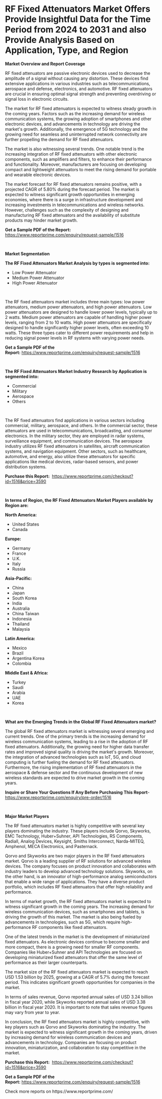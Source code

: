 <p><h1>RF Fixed Attenuators Market Offers Provide Insightful Data for the Time Period from 2024 to 2031 and also Provide Analysis Based on Application, Type, and Region</h1></p><p><strong>Market Overview and Report Coverage</strong></p>
<p><p>RF fixed attenuators are passive electronic devices used to decrease the amplitude of a signal without causing any distortion. These devices find extensive applications in various industries such as telecommunications, aerospace and defense, electronics, and automotive. RF fixed attenuators are crucial in ensuring optimal signal strength and preventing overdriving or signal loss in electronic circuits.</p><p>The market for RF fixed attenuators is expected to witness steady growth in the coming years. Factors such as the increasing demand for wireless communication systems, the growing adoption of smartphones and other electronic devices, and advancements in technology are driving the market's growth. Additionally, the emergence of 5G technology and the growing need for seamless and uninterrupted network connectivity are further propelling the demand for RF fixed attenuators.</p><p>The market is also witnessing several trends. One notable trend is the increasing integration of RF fixed attenuators with other electronic components, such as amplifiers and filters, to enhance their performance and functionality. Moreover, manufacturers are focusing on developing compact and lightweight attenuators to meet the rising demand for portable and wearable electronic devices.</p><p>The market forecast for RF fixed attenuators remains positive, with a projected CAGR of 5.80% during the forecast period. The market is expected to witness significant growth opportunities in emerging economies, where there is a surge in infrastructure development and increasing investments in telecommunications and wireless networks. However, challenges such as the complexity of designing and manufacturing RF fixed attenuators and the availability of substitute products may hinder market growth.</p></p>
<p><strong>Get a Sample PDF of the Report:</strong> <a href="https://www.reportprime.com/enquiry/request-sample/1516">https://www.reportprime.com/enquiry/request-sample/1516</a></p>
<p>&nbsp;</p>
<p><strong>Market Segmentation</strong></p>
<p><strong>The RF Fixed Attenuators Market Analysis by types is segmented into:</strong></p>
<p><ul><li>Low Power Attenuator</li><li>Medium Power Attenuator</li><li>High Power Attenuator</li></ul></p>
<p>&nbsp;</p>
<p><p>The RF fixed attenuators market includes three main types: low power attenuators, medium power attenuators, and high power attenuators. Low power attenuators are designed to handle lower power levels, typically up to 2 watts. Medium power attenuators are capable of handling higher power levels, ranging from 2 to 10 watts. High power attenuators are specifically designed to handle significantly higher power levels, often exceeding 10 watts. These three types cater to different power requirements and help in reducing signal power levels in RF systems with varying power needs.</p></p>
<p><strong>Get a Sample PDF of the Report:</strong>&nbsp;<a href="https://www.reportprime.com/enquiry/request-sample/1516">https://www.reportprime.com/enquiry/request-sample/1516</a></p>
<p>&nbsp;</p>
<p><strong>The RF Fixed Attenuators Market Industry Research by Application is segmented into:</strong></p>
<p><ul><li>Commercial</li><li>Military</li><li>Aerospace</li><li>Others</li></ul></p>
<p>&nbsp;</p>
<p><p>The RF fixed attenuators find applications in various sectors including commercial, military, aerospace, and others. In the commercial sector, these attenuators are used in telecommunications, broadcasting, and consumer electronics. In the military sector, they are employed in radar systems, surveillance equipment, and communication devices. The aerospace industry utilizes RF fixed attenuators in satellites, aircraft communication systems, and navigation equipment. Other sectors, such as healthcare, automotive, and energy, also utilize these attenuators for specific applications like medical devices, radar-based sensors, and power distribution systems.</p></p>
<p><strong>Purchase this Report:</strong>&nbsp; <a href="https://www.reportprime.com/checkout?id=1516&price=3590">https://www.reportprime.com/checkout?id=1516&price=3590</a></p>
<p>&nbsp;</p>
<p><strong>In terms of Region, the RF Fixed Attenuators Market Players available by Region are:</strong></p>
<p>
    <p> <strong> North America: </strong>
        <ul>
            <li>United States</li>
            <li>Canada</li>
        </ul>
        </p> 
    <p> <strong> Europe: </strong>
        <ul>
            <li>Germany</li>
            <li>France</li>
            <li>U.K.</li>
            <li>Italy</li>
            <li>Russia</li>
        </ul>
        </p> 
    <p> <strong> Asia-Pacific: </strong>
        <ul>
            <li>China</li>
            <li>Japan</li>
            <li>South Korea</li>
            <li>India</li>
            <li>Australia</li>
            <li>China Taiwan</li>
            <li>Indonesia</li>
            <li>Thailand</li>
            <li>Malaysia</li>
        </ul>
        </p> 
    <p> <strong> Latin America: </strong>
        <ul>
            <li>Mexico</li>
            <li>Brazil</li>
            <li>Argentina Korea</li>
            <li>Colombia</li>
        </ul>
        </p> 
    <p> <strong> Middle East & Africa: </strong>
        <ul>
            <li>Turkey</li>
            <li>Saudi</li>
            <li>Arabia</li>
            <li>UAE</li>
            <li>Korea</li>
        </ul>
    </p>
    </p>
<p>&nbsp;</p>
<p><strong>What are the Emerging Trends in the Global RF Fixed Attenuators market?</strong></p>
<p><p>The global RF fixed attenuators market is witnessing several emerging and current trends. One of the primary trends is the increasing demand for wireless communication systems, leading to a rise in the adoption of RF fixed attenuators. Additionally, the growing need for higher data transfer rates and improved signal quality is driving the market's growth. Moreover, the integration of advanced technologies such as IoT, 5G, and cloud computing is further fueling the demand for RF fixed attenuators. Furthermore, the rising implementation of RF fixed attenuators in the aerospace & defense sector and the continuous development of new wireless standards are expected to drive market growth in the coming years.</p></p>
<p><strong>Inquire or Share Your Questions If Any Before Purchasing This Report</strong>- <a href="https://www.reportprime.com/enquiry/pre-order/1516">https://www.reportprime.com/enquiry/pre-order/1516</a></p>
<p>&nbsp;</p>
<p><strong>Major Market Players</strong></p>
<p><p>The RF fixed attenuators market is highly competitive with several key players dominating the industry. These players include Qorvo, Skyworks, EMC Technology, Huber+Suhner, API Technologies, RS Components, Radiall, Analog Devices, Keysight, Smiths Interconnect, Narda-MITEQ, Amphenol, MECA Electronics, and Pasternack. </p><p>Qorvo and Skyworks are two major players in the RF fixed attenuators market. Qorvo is a leading supplier of RF solutions for advanced wireless devices. The company focuses on product innovation and collaborates with industry leaders to develop advanced technology solutions. Skyworks, on the other hand, is an innovator of high-performance analog semiconductors that enable a wide range of applications. They have a diverse product portfolio, which includes RF fixed attenuators that offer high reliability and performance.</p><p>In terms of market growth, the RF fixed attenuators market is expected to witness significant growth in the coming years. The increasing demand for wireless communication devices, such as smartphones and tablets, is driving the growth of this market. The market is also being fueled by advancements in technologies, such as 5G, which require high-performance RF components like fixed attenuators.</p><p>One of the latest trends in the market is the development of miniaturized fixed attenuators. As electronic devices continue to become smaller and more compact, there is a growing need for smaller RF components. Companies like Huber+Suhner and API Technologies are focused on developing miniaturized fixed attenuators that offer the same level of performance as their larger counterparts.</p><p>The market size of the RF fixed attenuators market is expected to reach USD 1.53 billion by 2025, growing at a CAGR of 5.7% during the forecast period. This indicates significant growth opportunities for companies in the market.</p><p>In terms of sales revenue, Qorvo reported annual sales of USD 3.24 billion in fiscal year 2020, while Skyworks reported annual sales of USD 3.38 billion in fiscal year 2020. It is important to note that sales revenue figures may vary from year to year.</p><p>In conclusion, the RF fixed attenuators market is highly competitive, with key players such as Qorvo and Skyworks dominating the industry. The market is expected to witness significant growth in the coming years, driven by increasing demand for wireless communication devices and advancements in technology. Companies are focusing on product innovation, miniaturization, and collaboration to stay competitive in the market.</p></p>
<p><strong>Purchase this Report:</strong>&nbsp;&nbsp;<a href="https://www.reportprime.com/checkout?id=1516&price=3590">https://www.reportprime.com/checkout?id=1516&price=3590</a></p>
<p></p>
<p><strong>Get a Sample PDF of the Report:</strong>&nbsp;<a href="https://www.reportprime.com/enquiry/request-sample/1516">https://www.reportprime.com/enquiry/request-sample/1516</a></p>
<p>Check more reports on https://www.reportprime.com/</p>